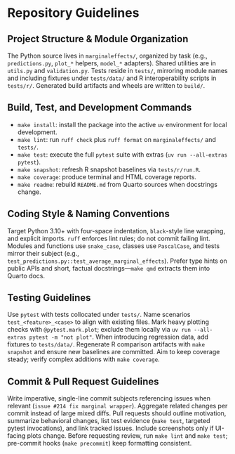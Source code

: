 # Repository Guidelines

## Project Structure & Module Organization
The Python source lives in `marginaleffects/`, organized by task (e.g., `predictions.py`, `plot_*` helpers, `model_*` adapters). Shared utilities are in `utils.py` and `validation.py`. Tests reside in `tests/`, mirroring module names and including fixtures under `tests/data/` and R interoperability scripts in `tests/r/`. Generated build artifacts and wheels are written to `build/`.

## Build, Test, and Development Commands
- `make install`: install the package into the active `uv` environment for local development.
- `make lint`: run `ruff check` plus `ruff format` on `marginaleffects/` and `tests/`.
- `make test`: execute the full `pytest` suite with extras (`uv run --all-extras pytest`).
- `make snapshot`: refresh R snapshot baselines via `tests/r/run.R`.
- `make coverage`: produce terminal and HTML coverage reports.
- `make readme`: rebuild `README.md` from Quarto sources when docstrings change.

## Coding Style & Naming Conventions
Target Python 3.10+ with four-space indentation, `black`-style line wrapping, and explicit imports. `ruff` enforces lint rules; do not commit failing lint. Modules and functions use `snake_case`, classes use `PascalCase`, and tests mirror their subject (e.g., `test_predictions.py::test_average_marginal_effects`). Prefer type hints on public APIs and short, factual docstrings—`make qmd` extracts them into Quarto docs.

## Testing Guidelines
Use `pytest` with tests collocated under `tests/`. Name scenarios `test_<feature>_<case>` to align with existing files. Mark heavy plotting checks with `@pytest.mark.plot`; exclude them locally via `uv run --all-extras pytest -m "not plot"`. When introducing regression data, add fixtures to `tests/data/`. Regenerate R comparison artifacts with `make snapshot` and ensure new baselines are committed. Aim to keep coverage steady; verify complex additions with `make coverage`.

## Commit & Pull Request Guidelines
Write imperative, single-line commit subjects referencing issues when relevant (`issue #214 fix marginal wrapper`). Aggregate related changes per commit instead of large mixed diffs. Pull requests should outline motivation, summarize behavioral changes, list test evidence (`make test`, targeted pytest invocations), and link tracked issues. Include screenshots only if UI-facing plots change. Before requesting review, run `make lint` and `make test`; pre-commit hooks (`make precommit`) keep formatting consistent.
